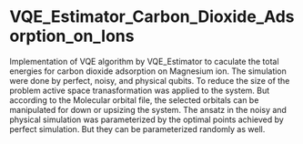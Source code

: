 # VQE_Estimator_Carbon_Dioxide_Adsorption_on_Ions
Implementation of VQE algorithm by VQE_Estimator to caculate the total energies for carbon dioxide adsorption on Magnesium ion. 
The simulation were done by perfect, noisy, and physical qubits. To reduce the size of the problem active space tranasformation was applied to the system. But according to the Molecular orbital file, the selected orbitals can be manipulated for down or upsizing the system. The ansatz in the noisy and physical simulation was parameterized by the optimal points achieved by perfect simulation. But they can be parameterized randomly as well.
